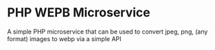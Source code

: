 # PHP WEPB Microservice
A simple PHP microservice that can be used to convert jpeg, png, (any format) images to webp via a simple API
